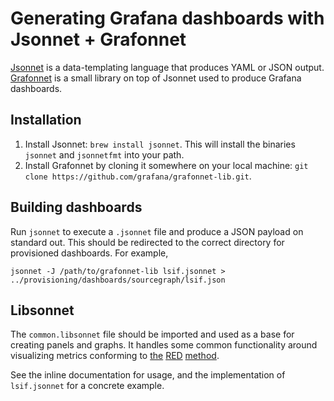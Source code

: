 # Generating Grafana dashboards with Jsonnet + Grafonnet

[Jsonnet](https://jsonnet.org/) is a data-templating language that produces YAML or JSON output. [Grafonnet](https://github.com/grafana/grafonnet-lib) is a small library on top of Jsonnet used to produce Grafana dashboards.

## Installation

1. Install Jsonnet: `brew install jsonnet`. This will install the binaries `jsonnet` and `jsonnetfmt` into your path.
2. Install Grafonnet by cloning it somewhere on your local machine: `git clone https://github.com/grafana/grafonnet-lib.git`.

## Building dashboards

Run `jsonnet` to execute a `.jsonnet` file and produce a JSON payload on standard out. This should be redirected to the correct directory for provisioned dashboards. For example,

```
jsonnet -J /path/to/grafonnet-lib lsif.jsonnet > ../provisioning/dashboards/sourcegraph/lsif.json
```

## Libsonnet

The `common.libsonnet` file should be imported and used as a base for creating panels and graphs. It handles some common functionality around visualizing metrics conforming to [the](https://grafana.com/blog/2018/08/02/the-red-method-how-to-instrument-your-services/) [RED](https://www.weave.works/blog/the-red-method-key-metrics-for-microservices-architecture/) [method](https://thenewstack.io/monitoring-microservices-red-method/).

See the inline documentation for usage, and the implementation of `lsif.jsonnet` for a concrete example.
